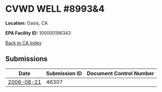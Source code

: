 # CVWD WELL #8993&4

**Location:** Oasis, CA

**EPA Facility ID:** 100000196343

[Back to CA Index](../../index.md)

## Submissions

| Date | Submission ID | Document Control Number |
|------|--------------|-------------------------|
| [2006-08-21](submissions/46307.md) | 46307 |  |
